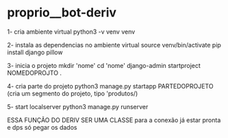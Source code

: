 # proprio\_\_bot-deriv

1- cria ambiente virtual
python3 -v venv venv

2- instala as dependencias no ambiente virtual
source venv/bin/activate
pip install django pillow

3- inicia o projeto
mkdir 'nome'
cd 'nome'
django-admin startproject NOMEDOPROJTO .

4- cria parte do projeto
python3 manage.py startapp PARTEDOPROJETO (cria um segmento do projeto, tipo 'produtos/)

5- start localserver
python3 manage.py runserver

ESSA FUNÇÃO DO DERIV SER UMA CLASSE
para a conexão já estar pronta e dps só pegar os dados
